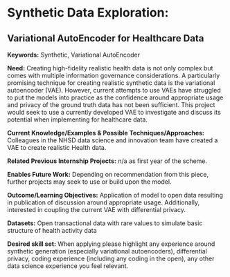 # Synthetic Data Exploration: 
## Variational AutoEncoder for Healthcare Data

**Keywords:** Synthetic, Variational AutoEncoder

**Need:** Creating high-fidelity realistic health data is not only complex but comes with multiple information governance considerations.  A particularly promising technique for creating realistic synthetic data is the variational autoencoder (VAE).  However, current attempts to use VAEs have struggled to put the models into practice as the confidence around appropriate usage and privacy of the ground truth data has not been sufficient.  This project would seek to use a currently developed VAE to investigate and discuss its potential when implementing for healthcare data.  

**Current Knowledge/Examples & Possible Techniques/Approaches:**  Colleagues in the NHSD data science and innovation team have created a VAE to create realistic Health data. 

**Related Previous Internship Projects:** n/a as first year of the scheme.

**Enables Future Work:** Depending on recommendation from this piece, further projects may seek to use or build upon the model.

**Outcome/Learning Objectives:** Application of model to open data resulting in publication of discussion around appropriate usage.  Additionally, interested in coupling the current VAE with differential privacy. 

**Datasets:** Open transactional data with rare values to simulate basic structure of health activity data

**Desired skill set:** When applying please highlight any experience around synthetic generation (especially variational autoencoders), differential privacy, coding experience (including any coding in the open), any other data science experience you feel relevant. 
